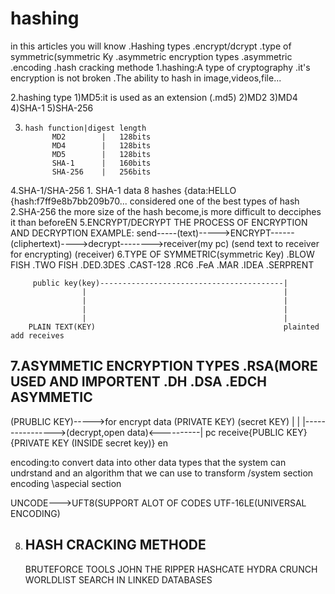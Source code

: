 # hashing
  in this articles you will know .Hashing types .encrypt/dcrypt .type of symmetric(symmetric Ky .asymmetric encryption types .asymmetric .encoding .hash cracking methode
1.hashing:A type of cryptography
                .it's encryption is not broken
                .The ability to hash in image,videos,file...
                
                
                
2.hashing type
   1)MD5:it is used as an extension (.md5)
    2)MD2
    3)MD4
    4)SHA-1
    5)SHA-256
    
    
3.
       hash function|digest length
             MD2        |   128bits
             MD4        |   128bits
             MD5        |   128bits
             SHA-1      |   160bits
             SHA-256    |   256bits
4.SHA-1/SHA-256
      1. SHA-1 data 8 hashes
{data:HELLO
{hash:f7ff9e8b7bb209b70...
considered one of the best types of hash
      2.SHA-256
          the more size of the hash become,is more difficult to decciphes it than beforeEN
5.ENCRYPT/DECRYPT
THE PROCESS OF ENCRYPTION AND DECRYPTION
EXAMPLE:
         send-----(text)----->ENCRYPT------(cliphertext)---->decrypt-------->receiver(my pc)
 (send text to receiver for encrypting)           (receiver)
6.TYPE OF SYMMETRIC(symmetric Key)
  .BLOW FISH
  .TWO FISH
  .DED.3DES
  .CAST-128
  .RC6
  .FeA
  .MAR
  .IDEA 
  .SERPRENT
  
       
         public key(key)-----------------------------------------|
                    |                                            |
                    |                                            |
                    |                                            | 
                    |                                            |
        PLAIN TEXT(KEY)                                          plainted add receives
        
7.ASYMMETIC ENCRYPTION TYPES
   .RSA(MORE USED AND IMPORTENT
   .DH
   .DSA
   .EDCH
ASYMMETIC
----------
(PRUBLIC KEY)----->for encrypt data (PRIVATE KEY)                   (secret KEY)
                          |                                               |
                          |---------------->(decrypt,open data)<----------|
                                      pc receive{PUBLIC KEY}{PRIVATE KEY (INSIDE secret key)}
en


encoding:to convert data into other data types that the system can undrstand and an algorithm that we can use to transform
                            /system section
                    encoding
                            \aspecial section
                            
UNCODE--->UFT8(SUPPORT ALOT OF CODES
          UTF-16LE(UNIVERSAL ENCODING)
          
          
8) HASH CRACKING METHODE
   ----------------------
   BRUTEFORCE TOOLS
   JOHN THE RIPPER
   HASHCATE
   HYDRA
   CRUNCH
   WORLDLIST
   SEARCH IN LINKED DATABASES
          
